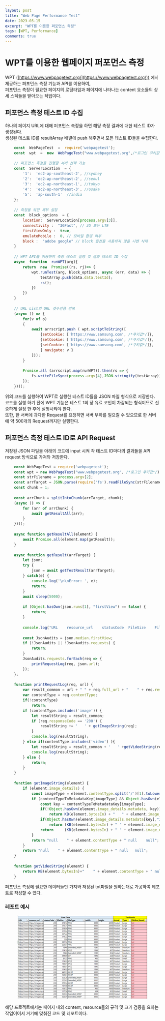 ```yaml
---
layout: post
title: "Web Page Performance Test"
date: 2023-05-15
excerpt: "WPT를 이용한 퍼포먼스 측정"
tags: [WPT, Performance]
comments: true
---
```


# WPT를 이용한 웹페이지 퍼포먼스 측정
WPT ([https://www.webpagetest.org/](https://www.webpagetest.org/)) 에서 제공하는 퍼포먼스 측정 기능과 API를 이용하여,<br>
퍼포먼스 측정이 필요한 페이지의 로딩타임과 페이지에 나타나는 content 요소들의 상세 스펙들을 받아오는 작업이다.<br>

## 퍼포먼스 측정 테스트 ID 수집

하나의 페이지 URL에 대해 퍼포먼스 측정을 하면 해당 측정 결과에 대한 테스트 ID가 생성된다.<br>
생성된 테스트 ID를 resultArray 배열에 push 해주면서 모든 테스트 ID들을 수집한다.<br>

```javascript
	const  WebPageTest  =  require('webpagetest');
	const  wpt  =  new  WebPageTest("www.webpagetest.org",/*로그인 쿠키값*/);
	
	// 퍼포먼스 측정을 진행할 서버 선택 가능
	const  ServerLocation  = {
		'1':  'ec2-ap-southeast-2', //sydney
		'2':  'ec2-ap-northeast-2', //seoul
		'3':  'ec2-ap-northeast-1', //tokyo
		'4':  'ec2-ap-northeast-3', //osaka
		'5':  'ap-south-1'  //india
	};

	// 측정을 위한 세부 설정
	const  block_options  = {
		location:  ServerLocation[process.argv[3]],
		connectivity :  "3GFast", // 3G 또는 LTE
		firstViewOnly :  true,
		emulateMobile :  0, // 모바일 환경 여부
		block :  "adobe google" // block 옵션을 사용하지 않을 시엔 삭제
	}

	// WPT API를 이용하여 측정 테스트 실행 및 결과 테스트 ID 수집
	async  function  runWPT(arg){
		return  new  Promise((rs, rj)=> {
			wpt.runTest(arg, block_options, async (err, data) => {
				testArray.push(data.data.testId);
				rs();
			})
		})
	}

	// URL List의 URL 갯수만큼 반복
	(async () => {
		for(v of o) 
		{
			await arrscript.push ( wpt.scriptToString([
				{setCookie:	['https://www.samsung.com', /*쿠키값*/]},
				{setCookie:	['https://www.samsung.com',	/*쿠키값*/]},
				{setCookie:	['https://www.samsung.com',	/*쿠키값*/]},
				{ navigate: v } 
			]));
		}

		Promise.all (arrscript.map(runWPT)).then(rs => {
			fs.writeFileSync(process.argv[4],JSON.stringify(testArray));
		});
	})();
```

위의 코드를 실행하여 WPT로 실행한 테스트 ID들을 JSON 파일 형식으로 저장한다.<br>
코드를 실행 하기 전에 WPT 기능은 테스트 1회 당 유료 코인이 차감되는 형식이므로 신중하게 설정 한 후에 실행시켜야 한다.<br>
또한, 한 서버에 과다한 Request를 요청하면 서버 부하를 일으킬 수 있으므로 한 서버에 약 500개의 Request까지만 실행한다.<br>

## 퍼포먼스 측정 테스트 ID로 API Request
저장된 JSON 파일을 아래의 코드에 input 시켜 각 테스트 ID마다의 결과들을 API request 방식으로 가져와 저장한다.<br>

```javascript
	const WebPageTest = require('webpagetest');
	const wpt = new WebPageTest("www.webpagetest.org", /*로그인 쿠키값*/);
	const strFilename = process.argv[2];
	const arrTarget = JSON.parse(require('fs').readFileSync(strFilename));
	const chunk = 1;

	const arrChunk = splitIntoChunk(arrTarget, chunk);
	(async () => {
		for (arr of arrChunk) {
			await getResultAll(arr);
		}
	})();

	async function getResultAll(element) {
		await Promise.all(element.map(getResult));
	}

	async function getResult(arrTarget) { 
		let json;
		try {
			json = await getTestResult(arrTarget);
		} catch(e) {
			console.log('\n\nError: ', e);
			return;
		} 
		await sleep(5000);
		
		if (Object.hasOwn(json.runs[1], "firstView") == false) {
			return;
		}

		console.log("URL    resource_url    statusCode  FileSize    FileType    width   height  ", json.id, json.url) // ,KB(json.average.firstView.bytesIn)/1024, json.average.firstView.fullyLoaded*0.001); // 헤더 출력
	
		const JsonAudits = json.median.firstView;
		if (!JsonAudits || !JsonAudits.requests) {
			return;
		}
		JsonAudits.requests.forEach(req => {
			printRequestLog(req, json.url);
		}); 
	};

	function printRequestLog(req, url) {  
		var result_common = url + " " + req.full_url + "    " + req.responseCode;
		var contentType = req.contentType;
		if(!contentType)
			return;
		if (contentType.includes('image')) { 
			let resultString = result_common;
			if (req.responseCode == '200') {
				resultString += '   ' + getImageString(req);
			}
			console.log(resultString);  
		} else if(contentType.includes('video') ){
			let resultString = result_common + '   ' +getVideoString(req);
			console.log(resultString);
		} else { 
			return;
		}
	}

	function getImageString(element) {
		if (element.image_details) {
			const imageType = element.contentType.split('/')[1].toLowerCase();
			if (contentTypeToMetadataKey[imageType] && Object.hasOwn(element.image_details, "metadata")) {
				const key = contentTypeToMetadataKey[imageType];
				if(!Object.hasOwn(element.image_details.metadata, key))
					return KB(element.bytesIn) + "   " + element.image_details.metadata.File.FileType +" null    null";
				if(Object.hasOwn(element.image_details.metadata[key],"ImageWidth") && Object.hasOwn(element.image_details.metadata[key],"ImageHeight"))
					return (KB(element.bytesIn) + " " + element.image_details.metadata.File.FileType + "    " + element.image_details.metadata[key].ImageWidth + "  " + element.image_details.metadata[key].ImageHeight);
				return     (KB(element.bytesIn) + " " + element.image_details.metadata.File.FileType + "    null    null");
			}
			return "null    " + element.contentType + " null    null";
		}
		return "null    " + element.contentType + " null   null";
	}

	function getVideoString(element) {
		return KB(element.bytesIn)+"    " + element.contentType + " null   null";
	}
```

퍼포먼스 측정에 필요한 데이터들만 가져와 저장된 txt파일을 원하는대로 가공하여 레포트로 작성할 수 있다.<br>

### 레포트 예시
<figure>
	<a href="/assets/img/ex_wpt.png"><img src="/assets/img/ex_wpt.png"></a>
</figure>

해당 프로젝트에서는 페이지 내의 content, resource들의 규격 및 크기 검증을 요하는 작업이어서 거기에 맞춰진 코드 및 레포트이다.
